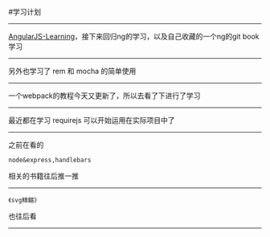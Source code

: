 #学习计划

- - -

[AngularJS-Learning](https://github.com/jmcunningham/AngularJS-Learning)，接下来回归ng的学习，以及自己收藏的一个ng的git book学习

- - -

另外也学习了 rem 和 mocha 的简单使用

- - -

一个webpack的教程今天又更新了，所以去看了下进行了学习

- - -

最近都在学习 requirejs 可以开始运用在实际项目中了

- - -

之前在看的

    node&express,handlebars 

相关的书籍往后推一推

- - -

    《svg精髓》

也往后看

- - -



